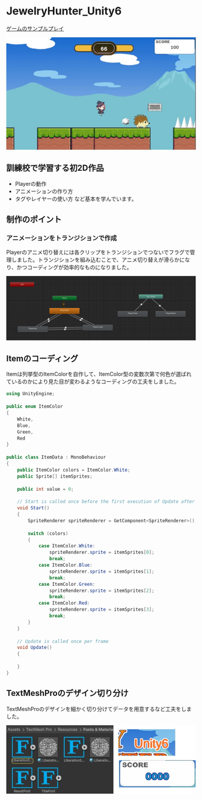 # JewelryHunter_Unity6

[ゲームのサンプルプレイ](https://azumasato4.github.io/JewelryHunter_Web/)

![ゲーム画面](readmeimg/Jewelryhunter0916.jpg)

## 訓練校で学習する初2D作品
* Playerの動作
* アニメーションの作り方
* タグやレイヤーの使い方
など基本を学んでいます。

## 制作のポイント
### アニメーションをトランジションで作成

Playerのアニメ切り替えには各クリップをトランジションでつないでフラグで管理しました。トランジションを組み込むことで、アニメ切り替えが滑らかになり、かつコーディングが効率的なものになりました。

![トランジションの絵](readmeimg/Jewelryhunter-radmeimg01.jpg)

## Itemのコーディング

Itemは列挙型のItemColorを自作して、ItemColor型の変数次第で何色が選ばれているのかにより見た目が変わるようなコーディングの工夫をしました。

```c#
using UnityEngine;

public enum ItemColor
{
    White,
    Blue,
    Green,
    Red
}

public class ItemData : MonoBehaviour
{
    public ItemColor colors = ItemColor.White;
    public Sprite[] itemSprites;

    public int value = 0;

    // Start is called once before the first execution of Update after the MonoBehaviour is created
    void Start()
    {
        SpriteRenderer spriteRenderer = GetComponent<SpriteRenderer>();

        switch (colors)
        {
            case ItemColor.White:
                spriteRenderer.sprite = itemSprites[0];
                break;
            case ItemColor.Blue:
                spriteRenderer.sprite = itemSprites[1];
                break;
            case ItemColor.Green:
                spriteRenderer.sprite = itemSprites[2];
                break;
            case ItemColor.Red:
                spriteRenderer.sprite = itemSprites[3];
                break;
        }
    }

    // Update is called once per frame
    void Update()
    {
        
    }
}

```

## TextMeshProのデザイン切り分け

TextMeshProのデザインを細かく切り分けてデータを用意するなど工夫をしました。

![TextMeshProデザインの絵](readmeimg/Jewelryhunter-readmeimg03.jpg)

